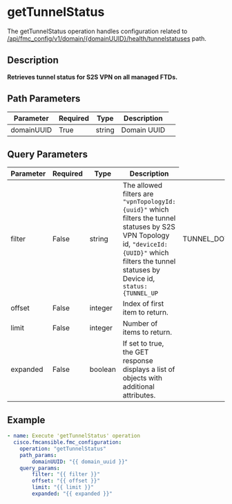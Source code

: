 # getTunnelStatus

The getTunnelStatus operation handles configuration related to [/api/fmc_config/v1/domain/{domainUUID}/health/tunnelstatuses](/paths//api/fmc_config/v1/domain/{domain_uuid}/health/tunnelstatuses.md) path.&nbsp;
## Description
**Retrieves tunnel status for S2S VPN on all managed FTDs.**

## Path Parameters
| Parameter | Required | Type | Description |
| --------- | -------- | ---- | ----------- |
| domainUUID | True | string <td colspan=3> Domain UUID |

## Query Parameters
| Parameter | Required | Type | Description |
| --------- | -------- | ---- | ----------- |
| filter | False | string <td colspan=3> The allowed filters are <code>"vpnTopologyId:{uuid}"</code> which filters the tunnel statuses by S2S VPN Topology id, <code>"deviceId:{UUID}"</code> which filters the tunnel statuses by Device id, <code>status:{TUNNEL_UP|TUNNEL_DOWN|UNKNOWN}</code> which filters the tunnel statuses by Tunnel Status and <code>"sortBy{:|<|>}{Topology|Device|Status|LastChange}"</code>. Filter operators `:` and `<` sorts in ascending order and `>` sorts in descending order.    |
| offset | False | integer <td colspan=3> Index of first item to return. |
| limit | False | integer <td colspan=3> Number of items to return. |
| expanded | False | boolean <td colspan=3> If set to true, the GET response displays a list of objects with additional attributes. |

## Example
```yaml
- name: Execute 'getTunnelStatus' operation
  cisco.fmcansible.fmc_configuration:
    operation: "getTunnelStatus"
    path_params:
        domainUUID: "{{ domain_uuid }}"
    query_params:
        filter: "{{ filter }}"
        offset: "{{ offset }}"
        limit: "{{ limit }}"
        expanded: "{{ expanded }}"

```